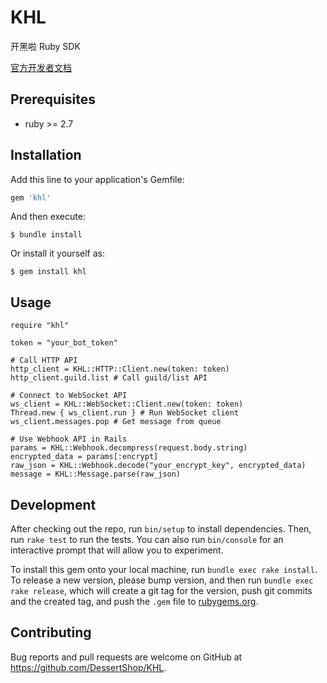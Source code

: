 # KHL

开黑啦 Ruby SDK

[官方开发者文档](https://developer.kaiheila.cn/doc)

## Prerequisites

* ruby >= 2.7

## Installation

Add this line to your application's Gemfile:

```ruby
gem 'khl'
```

And then execute:

    $ bundle install

Or install it yourself as:

    $ gem install khl

## Usage

```
require "khl"

token = "your_bot_token"

# Call HTTP API
http_client = KHL::HTTP::Client.new(token: token)
http_client.guild.list # Call guild/list API

# Connect to WebSocket API
ws_client = KHL::WebSocket::Client.new(token: token)
Thread.new { ws_client.run } # Run WebSocket client
ws_client.messages.pop # Get message from queue

# Use Webhook API in Rails
params = KHL::Webhook.decompress(request.body.string)
encrypted_data = params[:encrypt]
raw_json = KHL::Webhook.decode("your_encrypt_key", encrypted_data)
message = KHL::Message.parse(raw_json)
```

## Development

After checking out the repo, run `bin/setup` to install dependencies. Then, run `rake test` to run the tests. You can also run `bin/console` for an interactive prompt that will allow you to experiment.

To install this gem onto your local machine, run `bundle exec rake install`. To release a new version, please bump version, and then run `bundle exec rake release`, which will create a git tag for the version, push git commits and the created tag, and push the `.gem` file to [rubygems.org](https://rubygems.org).

## Contributing

Bug reports and pull requests are welcome on GitHub at https://github.com/DessertShop/KHL.
